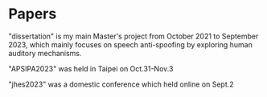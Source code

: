 # Papers
"dissertation" is my main Master's project from October 2021 to September 2023, which mainly focuses on speech anti-spoofing by exploring human auditory mechanisms.

"APSIPA2023" was held in Taipei on Oct.31-Nov.3

"jhes2023" was a domestic conference which held online on Sept.2

